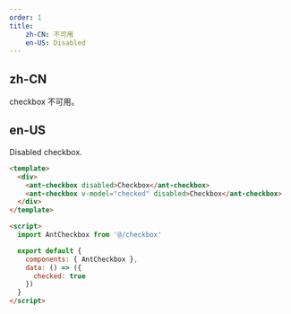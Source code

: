```yaml
---
order: 1
title:
    zh-CN: 不可用
    en-US: Disabled
---
```


## zh-CN

checkbox 不可用。

## en-US

Disabled checkbox.

```` html
<template>
  <div>
    <ant-checkbox disabled>Checkbox</ant-checkbox>
    <ant-checkbox v-model="checked" disabled>Checkbox</ant-checkbox>
  </div>
</template>

<script>
  import AntCheckbox from '@/checkbox'

  export default {
    components: { AntCheckbox },
    data: () => ({
      checked: true
    })
  }
</script>

````
